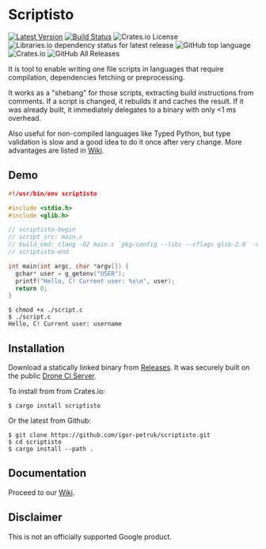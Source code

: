 # Scriptisto

[![Latest Version](https://img.shields.io/crates/v/scriptisto.svg)](https://crates.io/crates/scriptisto)
[![Build Status](https://cloud.drone.io/api/badges/igor-petruk/scriptisto/status.svg)](https://cloud.drone.io/igor-petruk/scriptisto)
![Crates.io License](https://img.shields.io/crates/l/scriptisto)
![Libraries.io dependency status for latest release](https://img.shields.io/librariesio/release/cargo/scriptisto)
![GitHub top language](https://img.shields.io/github/languages/top/igor-petruk/scriptisto)
![Crates.io](https://img.shields.io/crates/d/scriptisto?label=Crates.io%20downloads)
![GitHub All Releases](https://img.shields.io/github/downloads/igor-petruk/scriptisto/total?logo=Github)

It is tool to enable writing one file scripts in languages that require compilation, dependencies fetching or preprocessing.

It works as a "shebang" for those scripts, extracting build instructions from comments. If a script is changed, it rebuilds it and caches the result. If it was already built, it immediately delegates to a binary with only <1 ms overhead.

Also useful for non-compiled languages like Typed Python, but type validation is slow and a good idea to do it once after very change. More advantages are listed in [Wiki](https://github.com/igor-petruk/scriptisto/wiki#advantages).

## Demo

```c
#!/usr/bin/env scriptisto

#include <stdio.h>
#include <glib.h>

// scriptisto-begin
// script_src: main.c
// build_cmd: clang -O2 main.c `pkg-config --libs --cflags glib-2.0` -o ./script
// scriptisto-end

int main(int argc, char *argv[]) {
  gchar* user = g_getenv("USER");
  printf("Hello, C! Current user: %s\n", user);
  return 0;
}
```

```shell
$ chmod +x ./script.c
$ ./script.c
Hello, C! Current user: username
```

## Installation

Download a statically linked binary from
[Releases](https://github.com/igor-petruk/scriptisto/releases). It was securely
built on the public [Drone CI Server](https://cloud.drone.io/igor-petruk/scriptisto).

To install from from Crates.io:

```shell
$ cargo install scriptisto
```

Or the latest from Github:

```shell
$ git clone https://github.com/igor-petruk/scriptisto.git
$ cd scriptisto
$ cargo install --path .
```

## Documentation

Proceed to our [Wiki](https://github.com/igor-petruk/scriptisto/wiki).

## Disclaimer

This is not an officially supported Google product.

